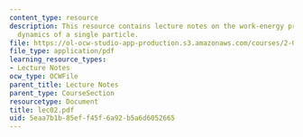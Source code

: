```yaml
---
content_type: resource
description: This resource contains lecture notes on the work-energy principle and
  dynamics of a single particle.
file: https://ol-ocw-studio-app-production.s3.amazonaws.com/courses/2-003j-dynamics-and-control-i-spring-2007/5eaa7b1b85eff45f6a92b5a6d6052665_lec02.pdf
file_type: application/pdf
learning_resource_types:
- Lecture Notes
ocw_type: OCWFile
parent_title: Lecture Notes
parent_type: CourseSection
resourcetype: Document
title: lec02.pdf
uid: 5eaa7b1b-85ef-f45f-6a92-b5a6d6052665
---
```

